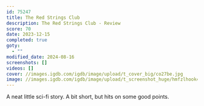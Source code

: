 ```yaml
---
id: 75247
title: The Red Strings Club
description: The Red Strings Club - Review
score: 70
date: 2023-12-15
completed: true
goty:
  - ""
modified_date: 2024-08-16
screenshots: []
videos: []
cover: //images.igdb.com/igdb/image/upload/t_cover_big/co27be.jpg
image: //images.igdb.com/igdb/image/upload/t_screenshot_huge/hmfzlhook4nwhpp3j0qg.jpg
---
```

A neat little sci-fi story. A bit short, but hits on some good points.